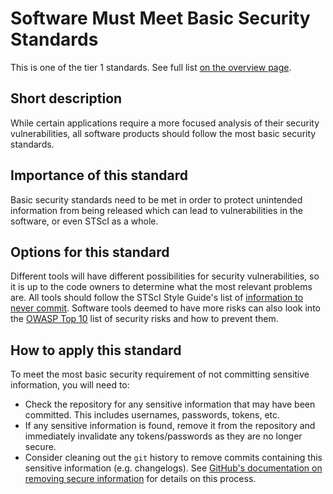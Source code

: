 # Software Must Meet Basic Security Standards

This is one of the tier 1 standards. See full list [on the overview page](tier1_standards_overview.md).

## Short description
While certain applications require a more focused analysis of their security vulnerabilities, all software products should follow the most basic security standards.

## Importance of this standard
Basic security standards need to be met in order to protect unintended information from being released which can lead to vulnerabilities in the software, or even STScI as a whole.

## Options for this standard
Different tools will have different possibilities for security vulnerabilities, so it is up to the code owners to determine what the most relevant problems are. All tools should follow the STScI Style Guide's list of [information to never commit](https://github.com/spacetelescope/style-guides/blob/master/guides/security.md#secure-information). Software tools deemed to have more risks can also look into the [OWASP Top 10](https://www.owasp.org/index.php/Category:OWASP_Top_Ten_2017_Project) list of security risks and how to prevent them.

## How to apply this standard
To meet the most basic security requirement of not committing sensitive information, you will need to:
 - Check the repository for any sensitive information that may have been committed. This includes usernames, passwords, tokens, etc.
 - If any sensitive information is found, remove it from the repository and immediately invalidate any tokens/passwords as they are no longer secure.
 - Consider cleaning out the `git` history to remove commits containing this sensitive information (e.g. changelogs). See [GitHub's documentation on removing secure information](https://help.github.com/en/articles/removing-sensitive-data-from-a-repository) for details on this process.
